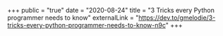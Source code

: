 +++
public = "true"
date = "2020-08-24"
title = "3 Tricks every Python programmer needs to know"
externalLink = "https://dev.to/gmelodie/3-tricks-every-python-programmer-needs-to-know-n9c"
+++

